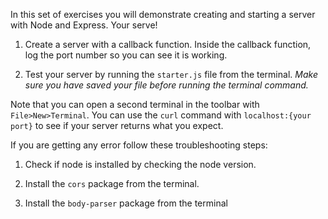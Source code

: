 In this set of exercises you will demonstrate creating and starting a server with Node and Express. Your serve!
1) Create a server with a callback function. Inside the callback function, log the port number so you can see it is working.

2) Test your server by running the `starter.js` file from the terminal. *Make sure you have saved your file before running the terminal command.*

Note that you can open a second terminal in the toolbar with `File>New>Terminal`. You can use the `curl` command with `localhost:{your port}` to see if your server returns what you expect.

If you are getting any error follow these troubleshooting steps:

1) Check if node is installed by checking the node version.

2) Install the `cors` package from the terminal.

3) Install the `body-parser` package from the terminal